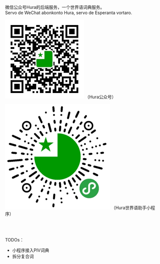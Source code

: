 微信公众号Hura的后端服务，一个世界语词典服务。  
Servo de WeChat abonkonto Hura, servo de Esperanta vortaro.

![](/qrcode_258.jpg) 
（Hura公众号）

![](/programeto_12cm.jpg) 
（Hura世界语助手小程序）

<br><br><br>
TODOs：
* 小程序接入PIV词典
* 拆分复合词
